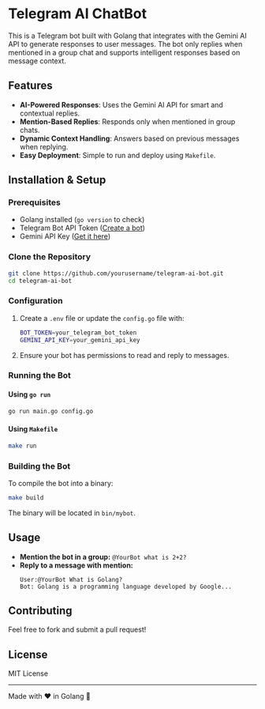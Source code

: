 # Telegram AI ChatBot

This is a Telegram bot built with Golang that integrates with the Gemini AI API to generate responses to user messages. The bot only replies when mentioned in a group chat and supports intelligent responses based on message context.

## Features

- **AI-Powered Responses**: Uses the Gemini AI API for smart and contextual replies.
- **Mention-Based Replies**: Responds only when mentioned in group chats.
- **Dynamic Context Handling**: Answers based on previous messages when replying.
- **Easy Deployment**: Simple to run and deploy using `Makefile`.

## Installation & Setup

### Prerequisites

- Golang installed (`go version` to check)
- Telegram Bot API Token ([Create a bot](https://core.telegram.org/bots#botfather))
- Gemini API Key ([Get it here](https://ai.google.dev))

### Clone the Repository

```sh
git clone https://github.com/yourusername/telegram-ai-bot.git
cd telegram-ai-bot
```

### Configuration

1. Create a `.env` file or update the `config.go` file with:
   ```sh
   BOT_TOKEN=your_telegram_bot_token
   GEMINI_API_KEY=your_gemini_api_key
   ```
2. Ensure your bot has permissions to read and reply to messages.

### Running the Bot

#### Using `go run`

```sh
go run main.go config.go
```

#### Using `Makefile`

```sh
make run
```

### Building the Bot

To compile the bot into a binary:

```sh
make build
```

The binary will be located in `bin/mybot`.

## Usage

- **Mention the bot in a group:** `@YourBot what is 2+2?`
- **Reply to a message with mention:**
  ```
  User:@YourBot What is Golang?
  Bot: Golang is a programming language developed by Google...
  ```

## Contributing

Feel free to fork and submit a pull request!

## License

MIT License

---

Made with ❤️ in Golang 🚀
